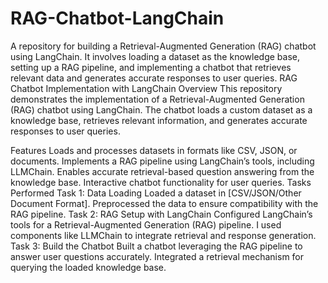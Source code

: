 # RAG-Chatbot-LangChain
 A repository for building a Retrieval-Augmented Generation (RAG) chatbot using LangChain. It involves loading a dataset as the knowledge base, setting up a RAG pipeline, and implementing a chatbot that retrieves relevant data and generates accurate responses to user queries.
RAG Chatbot Implementation with LangChain
Overview
This repository demonstrates the implementation of a Retrieval-Augmented Generation (RAG) chatbot using LangChain. The chatbot loads a custom dataset as a knowledge base, retrieves relevant information, and generates accurate responses to user queries.

Features
Loads and processes datasets in formats like CSV, JSON, or documents.
Implements a RAG pipeline using LangChain’s tools, including LLMChain.
Enables accurate retrieval-based question answering from the knowledge base.
Interactive chatbot functionality for user queries.
Tasks Performed
Task 1: Data Loading
Loaded a dataset in [CSV/JSON/Other Document Format].
Preprocessed the data to ensure compatibility with the RAG pipeline.
Task 2: RAG Setup with LangChain
Configured LangChain’s tools for a Retrieval-Augmented Generation (RAG) pipeline.
I used components like LLMChain to integrate retrieval and response generation.
Task 3: Build the Chatbot
Built a chatbot leveraging the RAG pipeline to answer user questions accurately.
Integrated a retrieval mechanism for querying the loaded knowledge base.
